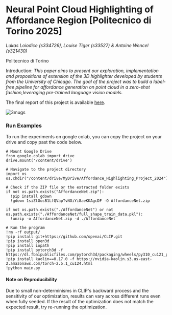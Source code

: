 # Neural Point Cloud Highlighting of Affordance Region [Politecnico di Torino 2025]

*Lukas Loiodice (s334726), Louise Tiger (s33527) & Antoine Wencel (s321430)*

Politecnico di Torino

Introduction: *This paper aims to present our exploration, implementation and propositions of extension of the 3D highlighter developed by students from the University of Chicago. The goal of the project was to build a label-free pipeline for affordance generation on point cloud in a zero-shot fashion,leveraging pre-trained language vision models.*

The final report of this project is available [here](s334726_s335276_s321430_project3_pdf.pdf).

![3mugs](./media/picture_intro.png)

### Run Examples

To run the experiments on google colab, you can copy the project on your drive and copy past the code below.
```
# Mount Google Drive
from google.colab import drive
drive.mount('/content/drive')

# Navigate to the project directory
import os
os.chdir("/content/drive/MyDrive/Affordance_Highlighting_Project_2024")

# Check if the ZIP file or the extracted folder exists
if not os.path.exists("AffordanceNet.zip"):
  !pip install gdown
  !gdown 1siZtGusB1LfQVapTvNOiYi8aeKKAgcDF -O AffordanceNet.zip

if not os.path.exists("./AffordanceNet") or not os.path.exists("./AffordanceNet/full_shape_train_data.pkl"):
  !unzip -o AffordanceNet.zip -d ./AffordanceNet

# Run the program
!rm -rf output/
!pip install git+https://github.com/openai/CLIP.git
!pip install open3d
!pip install iopath
!pip install pytorch3d -f https://dl.fbaipublicfiles.com/pytorch3d/packaging/wheels/py310_cu121_pyt251/download.html
!pip install kaolin==0.17.0 -f https://nvidia-kaolin.s3.us-east-2.amazonaws.com/torch-2.5.1_cu124.html
!python main.py
```

#### Note on Reproducibility
Due to small non-determinisms in CLIP's backward process and the sensitivity of our optimization, results can vary across different runs even when fully seeded. If the result of the optimization does not match the expected result, try re-running the optimization.